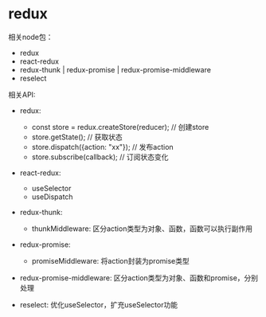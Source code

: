 # redux
相关node包：
- redux
- react-redux
- redux-thunk | redux-promise | redux-promise-middleware
- reselect

相关API:
- redux:
  - const store = redux.createStore(reducer);   // 创建store
  - store.getState();   // 获取状态
  - store.dispatch({action: "xx"});   // 发布action
  - store.subscribe(callback);  // 订阅状态变化

- react-redux:
  - useSelector
  - useDispatch

- redux-thunk:
  - thunkMiddleware: 区分action类型为对象、函数，函数可以执行副作用

- redux-promise:
  - promiseMiddleware: 将action封装为promise类型

- redux-promise-middleware: 区分action类型为对象、函数和promise，分别处理

- reselect: 优化useSelector，扩充useSelector功能